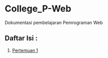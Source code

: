 # College_P-Web
Dokumentasi pembelajaran Pemrograman Web

## Daftar Isi :

1. [Pertemuan 1](./Pertemuan%201/)  
